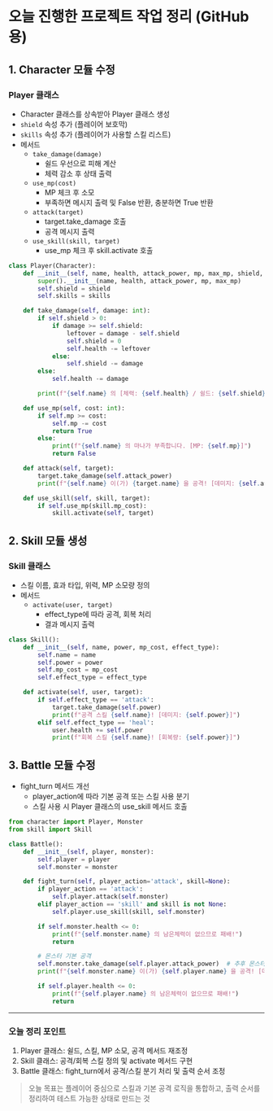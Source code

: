 # 오늘 진행한 프로젝트 작업 정리 (GitHub용)

## 1. Character 모듈 수정
### Player 클래스
- Character 클래스를 상속받아 Player 클래스 생성
- `shield` 속성 추가 (플레이어 보호막)
- `skills` 속성 추가 (플레이어가 사용할 스킬 리스트)
- 메서드
  - `take_damage(damage)`
    - 쉴드 우선으로 피해 계산
    - 체력 감소 후 상태 출력
  - `use_mp(cost)`
    - MP 체크 후 소모
    - 부족하면 메시지 출력 및 False 반환, 충분하면 True 반환
  - `attack(target)`
    - target.take_damage 호출
    - 공격 메시지 출력
  - `use_skill(skill, target)`
    - use_mp 체크 후 skill.activate 호출

```python
class Player(Character):
    def __init__(self, name, health, attack_power, mp, max_mp, shield, skills=None):
        super().__init__(name, health, attack_power, mp, max_mp)
        self.shield = shield
        self.skills = skills

    def take_damage(self, damage: int):
        if self.shield > 0:
            if damage >= self.shield:
                leftover = damage - self.shield
                self.shield = 0
                self.health -= leftover
            else:
                self.shield -= damage
        else:
            self.health -= damage

        print(f"{self.name} 의 [체력: {self.health} / 쉴드: {self.shield}]")

    def use_mp(self, cost: int):
        if self.mp >= cost:
            self.mp -= cost
            return True
        else:
            print(f"{self.name} 의 마나가 부족합니다. [MP: {self.mp}]")
            return False

    def attack(self, target):
        target.take_damage(self.attack_power)
        print(f"{self.name} 이(가) {target.name} 을 공격! [데미지: {self.attack_power}]")

    def use_skill(self, skill, target):
        if self.use_mp(skill.mp_cost):
            skill.activate(self, target)
```

## 2. Skill 모듈 생성
### Skill 클래스
- 스킬 이름, 효과 타입, 위력, MP 소모량 정의
- 메서드
  - `activate(user, target)`
    - effect_type에 따라 공격, 회복 처리
    - 결과 메시지 출력

```python
class Skill():
    def __init__(self, name, power, mp_cost, effect_type):
        self.name = name
        self.power = power
        self.mp_cost = mp_cost
        self.effect_type = effect_type

    def activate(self, user, target):
        if self.effect_type == 'attack':
            target.take_damage(self.power)
            print(f"공격 스킬 {self.name}! [데미지: {self.power}]")
        elif self.effect_type == 'heal':
            user.health += self.power
            print(f"회복 스킬 {self.name}! [회복량: {self.power}]")
```

## 3. Battle 모듈 수정
- fight_turn 메서드 개선
  - player_action에 따라 기본 공격 또는 스킬 사용 분기
  - 스킬 사용 시 Player 클래스의 use_skill 메서드 호출

```python
from character import Player, Monster
from skill import Skill

class Battle():
    def __init__(self, player, monster):
        self.player = player
        self.monster = monster

    def fight_turn(self, player_action='attack', skill=None):
        if player_action == 'attack':
            self.player.attack(self.monster)
        elif player_action == 'skill' and skill is not None:
            self.player.use_skill(skill, self.monster)

        if self.monster.health <= 0:
            print(f"{self.monster.name} 의 남은체력이 없으므로 패배!")
            return

        # 몬스터 기본 공격
        self.monster.take_damage(self.player.attack_power)  # 추후 몬스터 attack 메서드로 교체 가능
        print(f"{self.monster.name} 이(가) {self.player.name} 을 공격! [데미지: {self.player.attack_power}]")

        if self.player.health <= 0:
            print(f"{self.player.name} 의 남은체력이 없으므로 패배!")
            return
```

---

### 오늘 정리 포인트
1. Player 클래스: 쉴드, 스킬, MP 소모, 공격 메서드 재조정
2. Skill 클래스: 공격/회복 스킬 정의 및 activate 메서드 구현
3. Battle 클래스: fight_turn에서 공격/스킬 분기 처리 및 출력 순서 조정

> 오늘 목표는 플레이어 중심으로 스킬과 기본 공격 로직을 통합하고, 출력 순서를 정리하여 테스트 가능한 상태로 만드는 것

